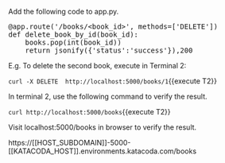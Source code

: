 Add the following code to app.py.

<pre class="file" data-filename="app.py" data-target="insert" data-marker="#TODO-delete_book_by_id">
@app.route('/books/&lt;book_id>', methods=['DELETE'])
def delete_book_by_id(book_id):
    books.pop(int(book_id))
    return jsonify({'status':'success'}),200 
</pre>


E.g. To delete the second book, execute in Terminal 2:

`curl -X DELETE  http://localhost:5000/books/1`{{execute T2}}


In terminal 2, use the following command to verify the result.

`curl http://localhost:5000/books`{{execute T2}}


Visit localhost:5000/books in browser to verify the result.

https://[[HOST_SUBDOMAIN]]-5000-[[KATACODA_HOST]].environments.katacoda.com/books 
